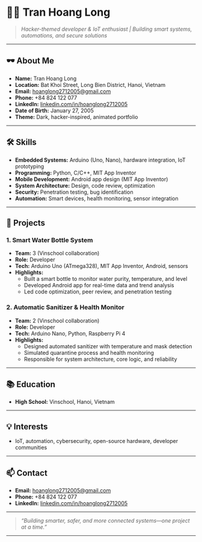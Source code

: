 # 👨‍💻 Tran Hoang Long

> *Hacker-themed developer & IoT enthusiast | Building smart systems, automations, and secure solutions*

---

## 🕶️ About Me

- **Name:** Tran Hoang Long  
- **Location:** Bat Khoi Street, Long Bien District, Hanoi, Vietnam  
- **Email:** hoanglong2712005@gmail.com  
- **Phone:** +84 824 122 077  
- **LinkedIn:** [linkedin.com/in/hoanglong2712005](https://www.linkedin.com/in/hoanglong2712005)  
- **Date of Birth:** January 27, 2005  
- **Theme:** Dark, hacker-inspired, animated portfolio

---

## 🛠️ Skills

- **Embedded Systems:** Arduino (Uno, Nano), hardware integration, IoT prototyping  
- **Programming:** Python, C/C++, MIT App Inventor  
- **Mobile Development:** Android app design (MIT App Inventor)  
- **System Architecture:** Design, code review, optimization  
- **Security:** Penetration testing, bug identification  
- **Automation:** Smart devices, health monitoring, sensor integration

---

## 🚀 Projects

### 1. Smart Water Bottle System
- **Team:** 3 (Vinschool collaboration)
- **Role:** Developer
- **Tech:** Arduino Uno (ATmega328), MIT App Inventor, Android, sensors
- **Highlights:**
  - Built a smart bottle to monitor water purity, temperature, and level
  - Developed Android app for real-time data and trend analysis
  - Led code optimization, peer review, and penetration testing

### 2. Automatic Sanitizer & Health Monitor
- **Team:** 2 (Vinschool collaboration)
- **Role:** Developer
- **Tech:** Arduino Nano, Python, Raspberry Pi 4
- **Highlights:**
  - Designed automated sanitizer with temperature and mask detection
  - Simulated quarantine process and health monitoring
  - Responsible for system architecture, core logic, and reliability

---

## 📚 Education

- **High School:** Vinschool, Hanoi, Vietnam

---

## 💡 Interests

- IoT, automation, cybersecurity, open-source hardware, developer communities

---

## 📫 Contact

- **Email:** hoanglong2712005@gmail.com  
- **Phone:** +84 824 122 077  
- **LinkedIn:** [linkedin.com/in/hoanglong2712005](https://www.linkedin.com/in/hoanglong2712005)

---

> *“Building smarter, safer, and more connected systems—one project at a time.”*

---
